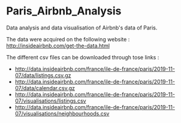 # Paris_Airbnb_Analysis
Data analysis and data visualisation of Airbnb's data of Paris. 

The data were acquired on the following website : http://insideairbnb.com/get-the-data.html

The different csv files can be downloaded through tose links : 
- http://data.insideairbnb.com/france/ile-de-france/paris/2019-11-07/data/listings.csv.gz
- http://data.insideairbnb.com/france/ile-de-france/paris/2019-11-07/data/calendar.csv.gz
- http://data.insideairbnb.com/france/ile-de-france/paris/2019-11-07/visualisations/listings.csv
- http://data.insideairbnb.com/france/ile-de-france/paris/2019-11-07/visualisations/neighbourhoods.csv
